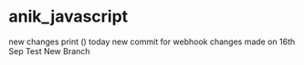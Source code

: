 # anik_javascript
new changes print () today
new commit for webhook
changes made on 16th Sep
Test New Branch
